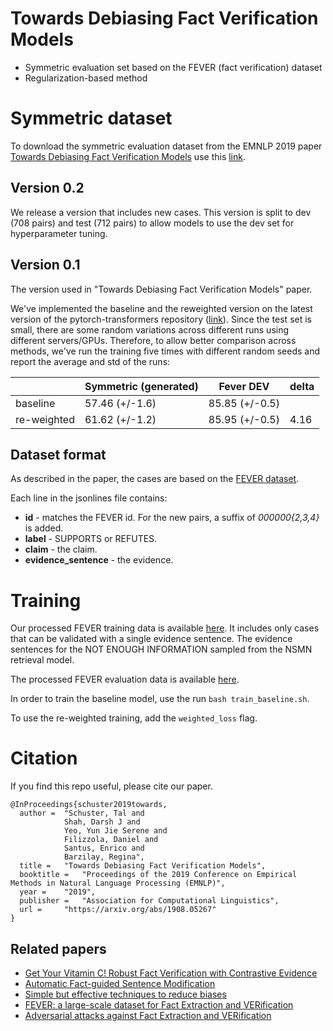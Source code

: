 # Towards Debiasing Fact Verification Models
- Symmetric evaluation set based on the FEVER (fact verification) dataset
- Regularization-based method

# Symmetric dataset 
To download the symmetric evaluation dataset from the EMNLP 2019 paper [Towards Debiasing Fact Verification Models](https://arxiv.org/abs/1908.05267) use this [link](https://raw.githubusercontent.com/TalSchuster/FeverSymmetric/master/symmetric_v0.1/fever_symmetric_generated.jsonl).

## Version 0.2
We release a version that includes new cases. This version is split to dev (708 pairs) and test (712 pairs) to allow models to use the dev set for hyperparameter tuning. 

## Version 0.1
The version used in "Towards Debiasing Fact Verification Models" paper.

We've implemented the baseline and the reweighted version on the latest version of the pytorch-transformers repository ([link](https://github.com/TalSchuster/pytorch-transformers)). Since the test set is small, there are some random variations across different runs using different servers/GPUs. Therefore, to allow better comparison across methods, we've run the training five times with different random seeds and report the average and std of the runs:

|             | Symmetric (generated) | Fever DEV      | delta |
|-------------|-----------------------|----------------|-------|
| baseline    | 57.46 (+/-1.6)        | 85.85 (+/-0.5) |       |
| re-weighted | 61.62 (+/-1.2)        | 85.95 (+/-0.5) | 4.16  |

## Dataset format
As described in the paper, the cases are based on the [FEVER dataset](http://fever.ai/resources.html).

Each line in the jsonlines file contains:
* **id** - matches the FEVER id. For the new pairs, a suffix of *000000{2,3,4}* is added.
* **label** - SUPPORTS or REFUTES.
* **claim** - the claim.
* **evidence_sentence** - the evidence.

# Training
Our processed FEVER training data is available [here](https://www.dropbox.com/s/v1a0depfg7jp90f/fever.train.jsonl). It includes only cases that can be validated with a single evidence sentence. The evidence sentences for the NOT ENOUGH INFORMATION sampled from the NSMN retrieval model.

The processed FEVER evaluation data is available [here](https://www.dropbox.com/s/bdwf46sa2gcuf6j/fever.dev.jsonl).

In order to train the baseline model, use the run `bash train_baseline.sh`.

To use the re-weighted training, add the `weighted_loss` flag.

# Citation

If you find this repo useful, please cite our paper.

```
@InProceedings{schuster2019towards,
  author = 	"Schuster, Tal and
  			Shah, Darsh J and
  			Yeo, Yun Jie Serene and
  			Filizzola, Daniel and
  			Santus, Enrico and
  			Barzilay, Regina", 			
  title = 	"Towards Debiasing Fact Verification Models",
  booktitle = 	"Proceedings of the 2019 Conference on Empirical Methods in Natural Language Processing (EMNLP)",
  year = 	"2019",
  publisher = 	"Association for Computational Linguistics",
  url = 	"https://arxiv.org/abs/1908.05267"
}
```

## Related papers
* [Get Your Vitamin C! Robust Fact Verification with Contrastive Evidence](https://arxiv.org/abs/2103.08541)
* [Automatic Fact-guided Sentence Modification](https://arxiv.org/abs/1909.13838)
* [Simple but effective techniques to reduce biases](https://arxiv.org/abs/1909.06321)
* [FEVER: a large-scale dataset for Fact Extraction and VERification](https://arxiv.org/abs/1803.05355)
* [Adversarial attacks against Fact Extraction and VERification](https://arxiv.org/abs/1903.05543)
